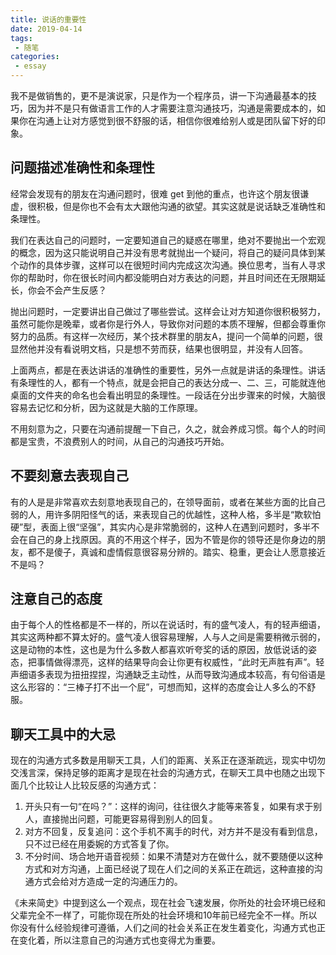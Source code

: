 ```yaml
---
title: 说话的重要性
date: 2019-04-14
tags:
 - 随笔    
categories: 
 - essay
---
```


我不是做销售的，更不是演说家，只是作为一个程序员，讲一下沟通最基本的技巧，因为并不是只有做语言工作的人才需要注意沟通技巧，沟通是需要成本的，如果你在沟通上让对方感觉到很不舒服的话，相信你很难给别人或是团队留下好的印象。

## 问题描述准确性和条理性

经常会发现有的朋友在沟通问题时，很难 get 到他的重点，也许这个朋友很谦虚，很积极，但是你也不会有太大跟他沟通的欲望。其实这就是说话缺乏准确性和条理性。

我们在表达自己的问题时，一定要知道自己的疑惑在哪里，绝对不要抛出一个宏观的概念，因为这只能说明自己并没有思考就抛出一个疑问，将自己的疑问具体到某个动作的具体步骤，这样可以在很短时间内完成这次沟通。换位思考，当有人寻求你的帮助时，你在很长时间内都没能明白对方表达的问题，并且时间还在无限期延长，你会不会产生反感？

抛出问题时，一定要讲出自己做过了哪些尝试。这样会让对方知道你很积极努力，虽然可能你是晚辈，或者你是行外人，导致你对问题的本质不理解，但都会尊重你努力的品质。有这样一次经历，某个技术群里的朋友A，提问一个简单的问题，很显然他并没有看说明文档，只是想不劳而获，结果也很明显，并没有人回答。

上面两点，都是在表达讲话的准确性的重要性，另外一点就是讲话的条理性。讲话有条理性的人，都有一个特点，就是会把自己的表达分成一、二、三，可能就连他桌面的文件夹的命名也会看出明显的条理性。一段话在分出步骤来的时候，大脑很容易去记忆和分析，因为这就是大脑的工作原理。

不用刻意为之，只要在沟通前提醒一下自己，久之，就会养成习惯。每个人的时间都是宝贵，不浪费别人的时间，从自己的沟通技巧开始。

## 不要刻意去表现自己

有的人是是非常喜欢去刻意地表现自己的，在领导面前，或者在某些方面的比自己弱的人，用许多阴阳怪气的话，来表现自己的优越性，这种人格，多半是“欺软怕硬”型，表面上很“坚强”，其实内心是非常脆弱的，这种人在遇到问题时，多半不会在自己的身上找原因。真的不用这个样子，因为不管是你的领导还是你身边的朋友，都不是傻子，真诚和虚情假意很容易分辨的。踏实、稳重，更会让人愿意接近不是吗？

## 注意自己的态度

由于每个人的性格都是不一样的，所以在说话时，有的盛气凌人，有的轻声细语，其实这两种都不算太好的。盛气凌人很容易理解，人与人之间是需要稍微示弱的，这是动物的本性，这也是为什么多数人都喜欢听夸奖的话的原因，放低说话的姿态，把事情做得漂亮，这样的结果导向会让你更有权威性，“此时无声胜有声”。轻声细语多表现为扭扭捏捏，沟通缺乏主动性，从而导致沟通成本较高，有句俗语是这么形容的：“三棒子打不出一个屁”，可想而知，这样的态度会让人多么的不舒服。

## 聊天工具中的大忌

现在的沟通方式多数是用聊天工具，人们的距离、关系正在逐渐疏远，现实中切勿交浅言深，保持足够的距离才是现在社会的沟通方式，在聊天工具中也随之出现下面几个比较让人比较反感的沟通方式：
1. 开头只有一句“在吗？”：这样的询问，往往很久才能等来答复，如果有求于别人，直接抛出问题，可能更容易得到别人的回复。
2. 对方不回复，反复追问：这个手机不离手的时代，对方并不是没有看到信息，只不过已经在用委婉的方式答复了你。
3. 不分时间、场合地开语音视频：如果不清楚对方在做什么，就不要随便以这种方式和对方沟通，上面已经说了现在人们之间的关系正在疏远，这种直接的沟通方式会给对方造成一定的沟通压力的。

《未来简史》中提到这么一个观点，现在社会飞速发展，你所处的社会环境已经和父辈完全不一样了，可能你现在所处的社会环境和10年前已经完全不一样。所以你没有什么经验规律可遵循，人们之间的社会关系正在发生着变化，沟通方式也正在变化着，所以注意自己的沟通方式也变得尤为重要。